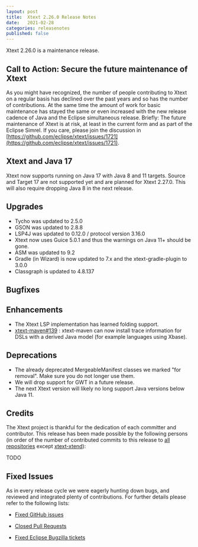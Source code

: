 ```yaml
---
layout: post
title:  Xtext 2.26.0 Release Notes
date:   2021-02-28
categories: releasenotes
published: false
---
```


Xtext 2.26.0 is a maintenance release.

## Call to Action: Secure the future maintenance of Xtext

As you might have recognized, the number of people contributing to Xtext on a regular basis has declined over the past years and so has the number of contributions. At the same time the amount of work for basic maintenance has stayed the same or even increased with the new release cadence of Java and the Eclipse simultaneous release. Briefly: The future maintenance of Xtext is at risk, at least in the current form and as part of the Eclipse Simrel. If you care, please join the discussion in [https://github.com/eclipse/xtext/issues/1721](https://github.com/eclipse/xtext/issues/1721).

## Xtext and Java 17

Xtext now supports running on Java 17 with Java 8 and 11 targets. Source and Target 17 are not supported yet and are planned for Xtext 2.27.0. This will also require dropping Java 8 in the next release.

## Upgrades

* Tycho was updated to 2.5.0
* GSON was updated to 2.8.8
* LSP4J was updated to 0.12.0 / protocol version 3.16.0
* Xtext now uses Guice 5.0.1 and thus the warnings on Java 11+ should be gone.
* ASM was updated to 9.2
* Gradle (in Wizard) is now updated to 7.x and the xtext-gradle-plugin to 3.0.0
* Classgraph is updated to 4.8.137

## Bugfixes

## Enhancements

- The Xtext LSP implementation has learned folding support.
- [xtext-maven#139](https://github.com/eclipse/xtext-maven/issues/139) : xtext-maven can now install trace information for DSLs with a derived Java model (for example languages using Xbase).

## Deprecations

- The already deprecated MergeableManifest classes we marked "for removal". Make sure you do not longer use them.
- We will drop support for GWT in a future release.
- The next Xtext version will likely no long support Java versions below Java 11.

## Credits

The Xtext project is thankful for the dedication of each committer and contributor. This release has been made possible by the following persons (in order of the number of contributed commits to this release to [all repositories](https://github.com/eclipse/xtext#repositories) except [xtext-xtend](https://github.com/eclipse/xtext-xtend)):

TODO

## Fixed Issues

As in every release cycle we were eagerly hunting down bugs, and reviewed and integrated plenty of contributions. For further details please refer to the following lists:

* [Fixed GitHub issues](https://github.com/search?utf8=%E2%9C%93&q=is%3Aissue+milestone%3ARelease_2.26+is%3Aclosed+repo%3Aeclipse%2Fxtext+repo%3Aeclipse%2Fxtext-core+repo%3Aeclipse%2Fxtext-lib+repo%3Aeclipse%2Fxtext-extras+repo%3Aeclipse%2Fxtext-eclipse+repo%3Aeclipse%2Fxtext-idea+repo%3Aeclipse%2Fxtext-web+repo%3Aeclipse%2Fxtext-maven+repo%3Aeclipse%2Fxtext-xtend&type=Issues&ref=searchresults)

* [Closed Pull Requests](https://github.com/search?utf8=%E2%9C%93&q=is%3Apr+milestone%3ARelease_2.26+is%3Aclosed+repo%3Aeclipse%2Fxtext+repo%3Aeclipse%2Fxtext-core+repo%3Aeclipse%2Fxtext-lib+repo%3Aeclipse%2Fxtext-extras+repo%3Aeclipse%2Fxtext-eclipse+repo%3Aeclipse%2Fxtext-idea+repo%3Aeclipse%2Fxtext-web+repo%3Aeclipse%2Fxtext-maven+repo%3Aeclipse%2Fxtext-xtend&type=Issues&ref=searchresults)

* [Fixed Eclipse Bugzilla tickets](https://bugs.eclipse.org/bugs/buglist.cgi?bug_status=RESOLVED&bug_status=VERIFIED&bug_status=CLOSED&classification=Modeling&classification=Tools&columnlist=product%2Ccomponent%2Cassigned_to%2Cbug_status%2Cresolution%2Cshort_desc%2Cchangeddate%2Ckeywords&f0=OP&f1=OP&f3=CP&f4=CP&known_name=Xtext%202.26&list_id=16618269&product=TMF&product=Xtend&query_based_on=Xtext%202.26&query_format=advanced&status_whiteboard=v2.26&status_whiteboard_type=allwordssubstr)
